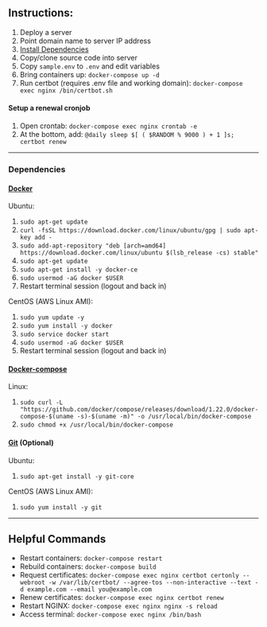 ## Instructions:

1. Deploy a server
2. Point domain name to server IP address
3. [Install Dependencies](#deps)
4. Copy/clone source code into server
5. Copy `sample.env` to `.env` and edit variables
6. Bring containers up: `docker-compose up -d`
7. Run certbot (requires .env file and working domain): `docker-compose exec nginx /bin/certbot.sh`

#### Setup a renewal cronjob

1. Open crontab: `docker-compose exec nginx crontab -e`
2. At the bottom, add: `@daily sleep $[ ( $RANDOM % 9000 ) + 1 ]s; certbot renew`

---

### <a name="deps"></a>Dependencies

#### [Docker](https://docs.docker.com/)

Ubuntu:

1.  `sudo apt-get update`
2.  `curl -fsSL https://download.docker.com/linux/ubuntu/gpg | sudo apt-key add -`
3.  `sudo add-apt-repository "deb [arch=amd64] https://download.docker.com/linux/ubuntu $(lsb_release -cs) stable"`
4.  `sudo apt-get update`
5.  `sudo apt-get install -y docker-ce`
6.  `sudo usermod -aG docker $USER`
7.  Restart terminal session (logout and back in)

CentOS (AWS Linux AMI):

1.  `sudo yum update -y`
2.  `sudo yum install -y docker`
3.  `sudo service docker start`
4.  `sudo usermod -aG docker $USER`
5.  Restart terminal session (logout and back in)

#### [Docker-compose](https://docs.docker.com/compose/install/)

Linux:

1. `sudo curl -L "https://github.com/docker/compose/releases/download/1.22.0/docker-compose-$(uname -s)-$(uname -m)" -o /usr/local/bin/docker-compose`
2. `sudo chmod +x /usr/local/bin/docker-compose`

#### [Git](https://git-scm.com/) (Optional)

Ubuntu:

1. `sudo apt-get install -y git-core`

CentOS (AWS Linux AMI):

1. `sudo yum install -y git`

---

## Helpful Commands

- Restart containers: `docker-compose restart`
- Rebuild containers: `docker-compose build`
- Request certificates: `docker-compose exec nginx certbot certonly --webroot -w /var/lib/certbot/ --agree-tos --non-interactive --text -d example.com --email you@example.com`
- Renew certificates: `docker-compose exec nginx certbot renew`
- Restart NGINX: `docker-compose exec nginx nginx -s reload`
- Access terminal: `docker-compose exec nginx /bin/bash`
